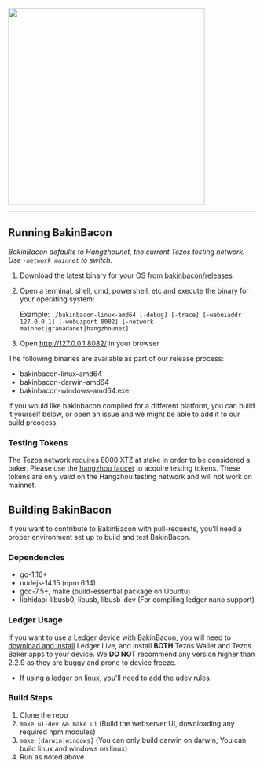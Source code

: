 <img src="https://bakinbacon.io/img/head_logo.png" width="400px">

---

## Running BakinBacon

_BakinBacon defaults to Hangzhounet, the current Tezos testing network. Use `-network mainnet` to switch._

1. Download the latest binary for your OS from [bakinbacon/releases](https://github.com/bakingbacon/bakinbacon/releases)
1. Open a terminal, shell, cmd, powershell, etc and execute the binary for your operating system: 

    Example: `./bakinbacon-linux-amd64 [-debug] [-trace] [-webuiaddr 127.0.0.1] [-webuiport 8082] [-network mainnet|granadanet|hangzhounet]`

3. Open http://127.0.0.1:8082/ in your browser

The following binaries are available as part of our release process:

* bakinbacon-linux-amd64
* bakinbacon-darwin-amd64
* bakinbacon-windows-amd64.exe

If you would like bakinbacon compiled for a different platform, you can build it yourself below, or open an issue and we might be able to add it to our build prcocess.

### Testing Tokens

The Tezos network requires 8000 XTZ at stake in order to be considered a baker. Please use the [hangzhou faucet](https://faucet.hangzhounet.teztnets.xyz/) to acquire testing tokens. These tokens are only valid on the Hangzhou testing network and will not work on mainnet.

## Building BakinBacon

If you want to contribute to BakinBacon with pull-requests, you'll need a proper environment set up to build and test BakinBacon.

### Dependencies

* go-1.16+
* nodejs-14.15 (npm 6.14)
* gcc-7.5+, make (build-essential package on Ubuntu)
* libhidapi-libusb0, libusb, libusb-dev (For compiling ledger nano support)

### Ledger Usage

If you want to use a Ledger device with BakinBacon, you will need to [download and install](https://www.ledger.com/ledger-live/download) Ledger Live, and install **BOTH** Tezos Wallet and Tezos Baker apps to your device. We **DO NOT** recommend any version higher than 2.2.9 as they are buggy and prone to device freeze.
* If using a ledger on linux, you'll need to add the [udev rules](https://support.ledger.com/hc/en-us/articles/115005165269-Fix-USB-connection-issues-with-Ledger-Live).

### Build Steps

1. Clone the repo
1. `make ui-dev && make ui` (Build the webserver UI, downloading any required npm modules)
1. `make [darwin|windows]` (You can only build darwin on darwin; You can build linux and windows on linux)
1. Run as noted above
